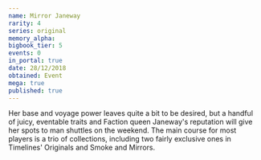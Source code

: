 ```yaml
---
name: Mirror Janeway
rarity: 4
series: original
memory_alpha:
bigbook_tier: 5
events: 0
in_portal: true
date: 28/12/2018
obtained: Event
mega: true
published: true
---
```


Her base and voyage power leaves quite a bit to be desired, but a handful of juicy, eventable traits and Faction queen Janeway's reputation will give her spots to man shuttles on the weekend. The main course for most players is a trio of collections, including two fairly exclusive ones in Timelines' Originals and Smoke and Mirrors.
